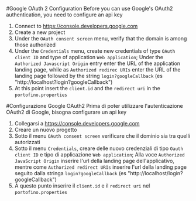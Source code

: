 #Google OAuth 2 Configuration
Before you can use Google's OAuth2 authentication, you need to configure an api key

1. Connect to https://console.developers.google.com
1. Create a new project
1. Under the `OAuth consent screen` menu, verify that the domain is among those authorized
1. Under the `Credentials` menu, create new credentials of type `OAuth client ID` and type of application `Web application`;
   Under the `Authorized Javascript Origin` entry enter the URL of the application landing page, while as `Authorized redirec URIs` enter the URL of the landing page followed by the string `login?googleCallback` (es "http://localhost?login?googleCallback")
1. At this point insert the `client.id` and the `redirect uri` in the `portofino.properties`

#Configurazione Google OAuth2
Prima di poter utilizzare l'autenticazione OAuth2 di Google, bisogna configurare un api key

1. Collegarsi a https://console.developers.google.com
1. Creare un nuovo progetto
1. Sotto il menu `OAuth consent screen` verificare che il dominio sia tra quelli autorizzati
1. Sotto il menu `Credentials`, creare delle nuovo credenziali di tipo `Oauth client ID` e tipo di applicazione `Web application`;
 Alla voce `Authorized JavaScript Origin` inserire l'url della landing page dell'applicativo, mentre come `Authorized redirect URIs` inserire l'url della landing page seguito dalla stringa `login?googleCallback` (es "http://localhost/login?googleCallback")
1. A questo punto inserire il `client.id` e il `redirect uri` nel `portofino.properties`
